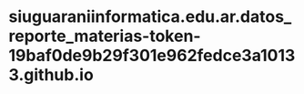 # siuguaraniinformatica.edu.ar.datos_reporte_materias-token-19baf0de9b29f301e962fedce3a10133.github.io